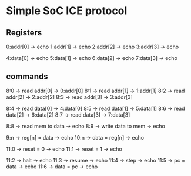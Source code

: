 Simple SoC ICE protocol
=======================

Registers
---------

0:addr[0]                   -> echo
1:addr[1]                   -> echo
2:addr[2]                   -> echo
3:addr[3]                   -> echo

4:data[0]                   -> echo
5:data[1]                   -> echo
6:data[2]                   -> echo
7:data[3]                   -> echo

commands
--------

8:0 -> read addr[0]         -> 0:addr[0]
8:1 -> read addr[1]         -> 1:addr[1]
8:2 -> read addr[2]         -> 2:addr[2]
8:3 -> read addr[3]         -> 3:addr[3]

8:4 -> read data[0]         -> 4:data[0]
8:5 -> read data[1]         -> 5:data[1]
8:6 -> read data[2]         -> 6:data[2]
8:7 -> read data[3]         -> 7:data[3]

8:8 -> read mem to data     -> echo
8:9 -> write data to mem    -> echo

9:n  -> reg[n] = data       -> echo
10:n -> data = reg[n]       -> echo

11:0 -> reset = 0           -> echo
11:1 -> reset = 1           -> echo

11:2 -> halt                -> echo
11:3 -> resume              -> echo
11:4 -> step                -> echo
11:5 -> pc = data           -> echo
11:6 -> data = pc           -> echo